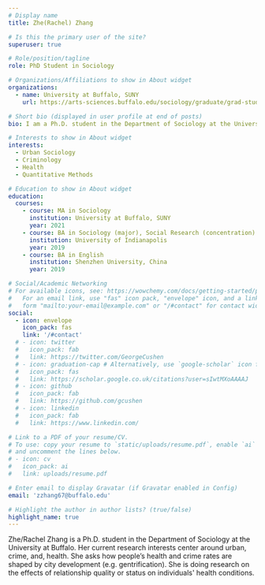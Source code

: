 ```yaml
---
# Display name
title: Zhe(Rachel) Zhang

# Is this the primary user of the site?
superuser: true

# Role/position/tagline
role: PhD Student in Sociology

# Organizations/Affiliations to show in About widget
organizations:
  - name: University at Buffalo, SUNY
    url: https://arts-sciences.buffalo.edu/sociology/graduate/grad-student-directory/rachel-zhang.html

# Short bio (displayed in user profile at end of posts)
bio: I am a Ph.D. student in the Department of Sociology at the University at Buffalo. My current research interests center around urban, crime, and, health. I ask how people’s health and crime rates are shaped by city development (e.g. gentrification). I am doing research on the effects of relationship quality or status on individuals' health conditions. 

# Interests to show in About widget
interests:
  - Urban Sociology
  - Criminology
  - Health
  - Quantitative Methods

# Education to show in About widget
education:
  courses:
    - course: MA in Sociology
      institution: University at Buffalo, SUNY
      year: 2021
    - course: BA in Sociology (major), Social Research (concentration)
      institution: University of Indianapolis
      year: 2019
    - course: BA in English
      institution: Shenzhen University, China
      year: 2019

# Social/Academic Networking
# For available icons, see: https://wowchemy.com/docs/getting-started/page-builder/#icons
#   For an email link, use "fas" icon pack, "envelope" icon, and a link in the
#   form "mailto:your-email@example.com" or "/#contact" for contact widget.
social:
  - icon: envelope
    icon_pack: fas
    link: '/#contact'
  # - icon: twitter
  #   icon_pack: fab
  #   link: https://twitter.com/GeorgeCushen
  # - icon: graduation-cap # Alternatively, use `google-scholar` icon from `ai` icon pack
  #   icon_pack: fas
  #   link: https://scholar.google.co.uk/citations?user=sIwtMXoAAAAJ
  # - icon: github
  #   icon_pack: fab
  #   link: https://github.com/gcushen
  # - icon: linkedin
  #   icon_pack: fab
  #   link: https://www.linkedin.com/

# Link to a PDF of your resume/CV.
# To use: copy your resume to `static/uploads/resume.pdf`, enable `ai` icons in `params.toml`,
# and uncomment the lines below.
# - icon: cv
#   icon_pack: ai
#   link: uploads/resume.pdf

# Enter email to display Gravatar (if Gravatar enabled in Config)
email: 'zzhang67@buffalo.edu'

# Highlight the author in author lists? (true/false)
highlight_name: true
---
```


Zhe/Rachel Zhang is a Ph.D. student in the Department of Sociology at the University at Buffalo. Her current research interests center around urban, crime, and, health. She asks how people’s health and crime rates are shaped by city development (e.g. gentrification). She is doing research on the effects of relationship quality or status on individuals' health conditions. 

<!-- {{< icon name="download" pack="fas" >}} Download my {{< staticref "uploads/demo_resume.pdf" "newtab" >}}resumé{{< /staticref >}}. -->
